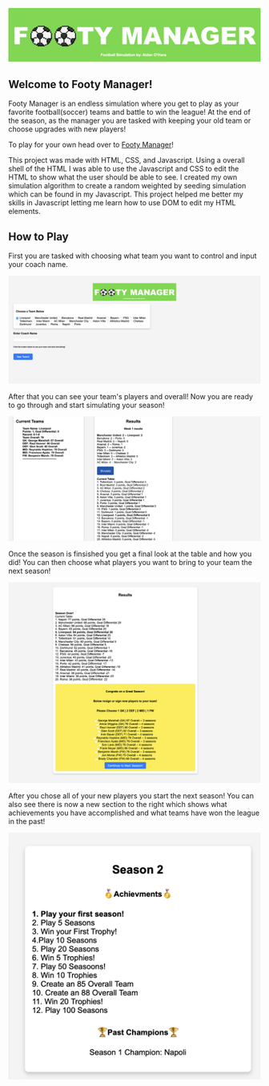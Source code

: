 ![Footy Manager](/resources/footymanagerlogo.png)

## Welcome to Footy Manager!

Footy Manager is an endless simulation where you get to play as your favorite football(soccer) teams and battle to win the league! At the end of the season, as the manager you are tasked with keeping your old team or choose upgrades with new players!

To play for your own head over to [Footy Manager](https://footy-manager.com)!

This project was made with HTML, CSS, and Javascript. Using a overall shell of the HTML I was able to use the Javascript and CSS to edit the HTML to show what the user should be able to see. I created my own simulation algorithm to create a random weighted by seeding simulation which can be found in my Javascript. This project helped me better my skills in Javascript letting me learn how to use DOM to edit my HTML elements. 

## How to Play

First you are tasked with choosing what team you want to control and input your coach name.

![Main Screen](/demo/mainscreen.png)

After that you can see your team's players and overall! Now you are ready to go through and start simulating your season!

![Simulate](/demo/simulate.png)

Once the season is finsished you get a final look at the table and how you did! You can then choose what players you want to bring to your team the next season!

![select Players](/demo/newPlayers.png)

After you chose all of your new players you start the next season! You can also see there is now a new section to the right which shows what achievements you have accomplished and what teams have won the league in the past!

![Footy Manager](/demo/achievement.png)


